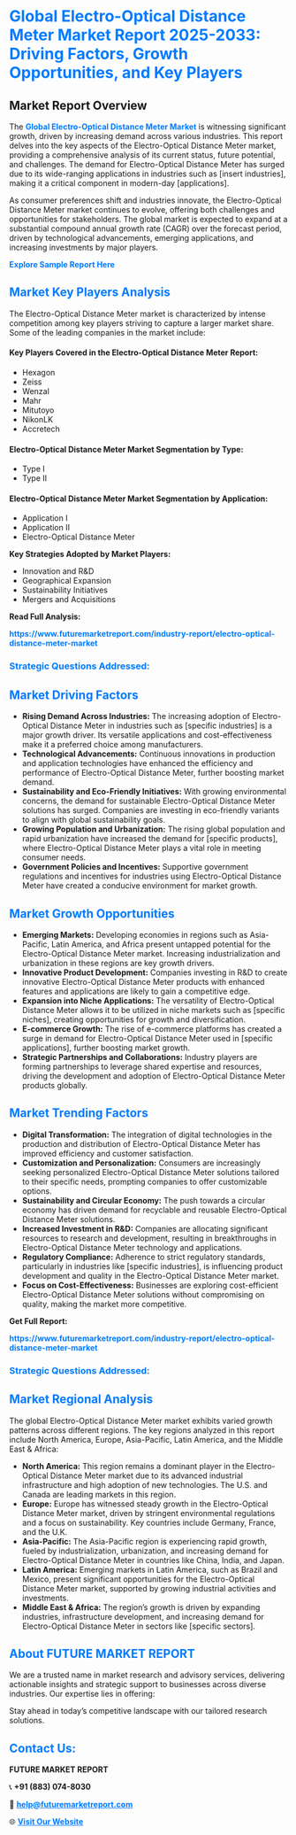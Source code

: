 <h1 style="color: #007BFF;">Global Electro-Optical Distance Meter Market Report 2025-2033: Driving Factors, Growth Opportunities, and Key Players</h1>

<section id="overview">
<h2>Market Report Overview</h2>
<p>The <a href="https://www.futuremarketreport.com/industry-report/electro-optical-distance-meter-market" style="color: #007BFF; text-decoration: none;"><strong>Global Electro-Optical Distance Meter Market</strong></a> is witnessing significant growth, driven by increasing demand across various industries. This report delves into the key aspects of the Electro-Optical Distance Meter market, providing a comprehensive analysis of its current status, future potential, and challenges. The demand for Electro-Optical Distance Meter has surged due to its wide-ranging applications in industries such as [insert industries], making it a critical component in modern-day [applications].</p>
<p>As consumer preferences shift and industries innovate, the Electro-Optical Distance Meter market continues to evolve, offering both challenges and opportunities for stakeholders. The global market is expected to expand at a substantial compound annual growth rate (CAGR) over the forecast period, driven by technological advancements, emerging applications, and increasing investments by major players.</p>
</section>

<section id="overview">
<p><a href="https://www.futuremarketreport.com/request-sample/reportId=120513" style="color: #007BFF; text-decoration: none;"><strong>Explore Sample Report Here</strong></a></p>
</section>

<section id="key-players">
<h2 style="color: #007BFF;">Market Key Players Analysis</h2>
<p>The Electro-Optical Distance Meter market is characterized by intense competition among key players striving to capture a larger market share. Some of the leading companies in the market include:</p>
<h4>Key Players Covered in the Electro-Optical Distance Meter Report:</h4>
<ul><li>Hexagon</li><li>Zeiss</li><li>Wenzal</li><li>Mahr</li><li>Mitutoyo</li><li>NikonLK</li><li>Accretech</li></ul>
<h4>Electro-Optical Distance Meter Market Segmentation by Type:</h4>
<ul><li>Type I</li><li>Type II</li></ul>

<h4>Electro-Optical Distance Meter Market Segmentation by Application:</h4>
<ul><li>Application I</li><li>Application II</li><li>Electro-Optical Distance Meter</li></ul>
<p><strong>Key Strategies Adopted by Market Players:</strong></p>
<ul>
<li>Innovation and R&D</li>
<li>Geographical Expansion</li>
<li>Sustainability Initiatives</li>
<li>Mergers and Acquisitions</li>
</ul>
</section>

<section>
<p><strong>Read Full Analysis: </strong></p><a href="https://www.futuremarketreport.com/industry-report/electro-optical-distance-meter-market" style="color: #007BFF; text-decoration: none;"><strong>https://www.futuremarketreport.com/industry-report/electro-optical-distance-meter-market</strong></a>
<h3 style="color: #007BFF;">Strategic Questions Addressed:</h3>
</section>

<section id="driving-factors">
<h2 style="color: #007BFF;">Market Driving Factors</h2>
<ul>
<li><strong>Rising Demand Across Industries:</strong> The increasing adoption of Electro-Optical Distance Meter in industries such as [specific industries] is a major growth driver. Its versatile applications and cost-effectiveness make it a preferred choice among manufacturers.</li>
<li><strong>Technological Advancements:</strong> Continuous innovations in production and application technologies have enhanced the efficiency and performance of Electro-Optical Distance Meter, further boosting market demand.</li>
<li><strong>Sustainability and Eco-Friendly Initiatives:</strong> With growing environmental concerns, the demand for sustainable Electro-Optical Distance Meter solutions has surged. Companies are investing in eco-friendly variants to align with global sustainability goals.</li>
<li><strong>Growing Population and Urbanization:</strong> The rising global population and rapid urbanization have increased the demand for [specific products], where Electro-Optical Distance Meter plays a vital role in meeting consumer needs.</li>
<li><strong>Government Policies and Incentives:</strong> Supportive government regulations and incentives for industries using Electro-Optical Distance Meter have created a conducive environment for market growth.</li>
</ul>
</section>

<section id="growth-opportunities">
<h2 style="color: #007BFF;">Market Growth Opportunities</h2>
<ul>
<li><strong>Emerging Markets:</strong> Developing economies in regions such as Asia-Pacific, Latin America, and Africa present untapped potential for the Electro-Optical Distance Meter market. Increasing industrialization and urbanization in these regions are key growth drivers.</li>
<li><strong>Innovative Product Development:</strong> Companies investing in R&D to create innovative Electro-Optical Distance Meter products with enhanced features and applications are likely to gain a competitive edge.</li>
<li><strong>Expansion into Niche Applications:</strong> The versatility of Electro-Optical Distance Meter allows it to be utilized in niche markets such as [specific niches], creating opportunities for growth and diversification.</li>
<li><strong>E-commerce Growth:</strong> The rise of e-commerce platforms has created a surge in demand for Electro-Optical Distance Meter used in [specific applications], further boosting market growth.</li>
<li><strong>Strategic Partnerships and Collaborations:</strong> Industry players are forming partnerships to leverage shared expertise and resources, driving the development and adoption of Electro-Optical Distance Meter products globally.</li>
</ul>
</section>

<section id="trending-factors">
<h2 style="color: #007BFF;">Market Trending Factors</h2>
<ul>
<li><strong>Digital Transformation:</strong> The integration of digital technologies in the production and distribution of Electro-Optical Distance Meter has improved efficiency and customer satisfaction.</li>
<li><strong>Customization and Personalization:</strong> Consumers are increasingly seeking personalized Electro-Optical Distance Meter solutions tailored to their specific needs, prompting companies to offer customizable options.</li>
<li><strong>Sustainability and Circular Economy:</strong> The push towards a circular economy has driven demand for recyclable and reusable Electro-Optical Distance Meter solutions.</li>
<li><strong>Increased Investment in R&D:</strong> Companies are allocating significant resources to research and development, resulting in breakthroughs in Electro-Optical Distance Meter technology and applications.</li>
<li><strong>Regulatory Compliance:</strong> Adherence to strict regulatory standards, particularly in industries like [specific industries], is influencing product development and quality in the Electro-Optical Distance Meter market.</li>
<li><strong>Focus on Cost-Effectiveness:</strong> Businesses are exploring cost-efficient Electro-Optical Distance Meter solutions without compromising on quality, making the market more competitive.</li>
</ul>
</section>

<section>
<p><strong>Get Full Report: </strong></p><a href="https://www.futuremarketreport.com/industry-report/electro-optical-distance-meter-market" style="color: #007BFF; text-decoration: none;"><strong>https://www.futuremarketreport.com/industry-report/electro-optical-distance-meter-market</strong></a>
<h3 style="color: #007BFF;">Strategic Questions Addressed:</h3>
</section>


<section id="regional-analysis">
<h2 style="color: #007BFF;">Market Regional Analysis</h2>
<p>The global Electro-Optical Distance Meter market exhibits varied growth patterns across different regions. The key regions analyzed in this report include North America, Europe, Asia-Pacific, Latin America, and the Middle East & Africa:</p>
<ul>
<li><strong>North America:</strong> This region remains a dominant player in the Electro-Optical Distance Meter market due to its advanced industrial infrastructure and high adoption of new technologies. The U.S. and Canada are leading markets in this region.</li>
<li><strong>Europe:</strong> Europe has witnessed steady growth in the Electro-Optical Distance Meter market, driven by stringent environmental regulations and a focus on sustainability. Key countries include Germany, France, and the U.K.</li>
<li><strong>Asia-Pacific:</strong> The Asia-Pacific region is experiencing rapid growth, fueled by industrialization, urbanization, and increasing demand for Electro-Optical Distance Meter in countries like China, India, and Japan.</li>
<li><strong>Latin America:</strong> Emerging markets in Latin America, such as Brazil and Mexico, present significant opportunities for the Electro-Optical Distance Meter market, supported by growing industrial activities and investments.</li>
<li><strong>Middle East & Africa:</strong> The region’s growth is driven by expanding industries, infrastructure development, and increasing demand for Electro-Optical Distance Meter in sectors like [specific sectors].</li>
</ul>
</section>

<footer>
<h2 style="color: #007BFF;">About FUTURE MARKET REPORT</h2>
<p>We are a trusted name in market research and advisory services, delivering actionable insights and strategic support to businesses across diverse industries. Our expertise lies in offering:</p>

<p>Stay ahead in today’s competitive landscape with our tailored research solutions.</p>

<h2 style="color: #007BFF;">Contact Us:</h2>
<p><strong>FUTURE MARKET REPORT</strong></p>
<p>📞 <strong>+91 (883) 074-8030</strong></p>
<p>📧 <strong><a href="mailto:help@futuremarketreport.com" style="color: #007BFF;">help@futuremarketreport.com</a></strong></p>
<p>🌐 <strong><a href="https://www.futuremarketreport.com/" style="color: #007BFF;">Visit Our Website</a></strong></p>
</footer>